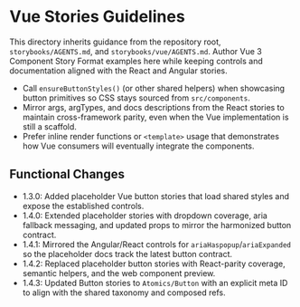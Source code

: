 # Vue Stories Guidelines

This directory inherits guidance from the repository root, `storybooks/AGENTS.md`, and `storybooks/vue/AGENTS.md`. Author Vue 3 Component Story Format examples here while keeping controls and documentation aligned with the React and Angular stories.

- Call `ensureButtonStyles()` (or other shared helpers) when showcasing button primitives so CSS stays sourced from `src/components`.
- Mirror args, argTypes, and docs descriptions from the React stories to maintain cross-framework parity, even when the Vue implementation is still a scaffold.
- Prefer inline render functions or `<template>` usage that demonstrates how Vue consumers will eventually integrate the components.

## Functional Changes
- 1.3.0: Added placeholder Vue button stories that load shared styles and expose the established controls.
- 1.4.0: Extended placeholder stories with dropdown coverage, aria fallback messaging, and updated props to mirror the harmonized button contract.
- 1.4.1: Mirrored the Angular/React controls for `ariaHaspopup`/`ariaExpanded` so the placeholder docs track the latest button contract.
- 1.4.2: Replaced placeholder button stories with React-parity coverage, semantic helpers, and the web component preview.
- 1.4.3: Updated Button stories to `Atomics/Button` with an explicit meta ID to align with the shared taxonomy and composed refs.

